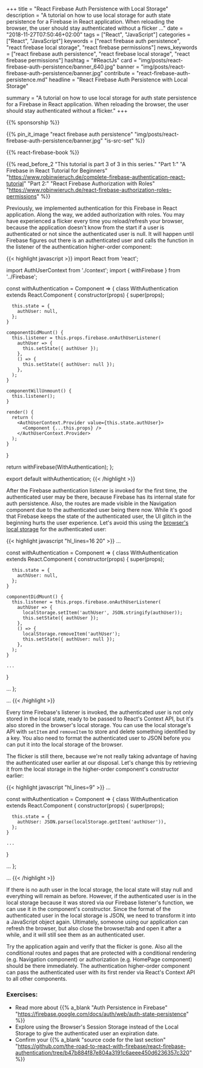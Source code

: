 +++
title = "React Firebase Auth Persistence with Local Storage"
description = "A tutorial on how to use local storage for auth state persistence for a Firebase in React application. When reloading the browser, the user should stay authenticated without a flicker ..."
date = "2018-11-27T07:50:46+02:00"
tags = ["React", "JavaScript"]
categories = ["React", "JavaScript"]
keywords = ["react firebase auth persistence", "react firebase local storage", "react firebase permissions"]
news_keywords = ["react firebase auth persistence", "react firebase local storage", "react firebase permissions"]
hashtag = "#ReactJs"
card = "img/posts/react-firebase-auth-persistence/banner_640.jpg"
banner = "img/posts/react-firebase-auth-persistence/banner.jpg"
contribute = "react-firebase-auth-persistence.md"
headline = "React Firebase Auth Persistence with Local Storage"

summary = "A tutorial on how to use local storage for auth state persistence for a Firebase in React application. When reloading the browser, the user should stay authenticated without a flicker."
+++

{{% sponsorship %}}

{{% pin_it_image "react firebase auth persistence" "img/posts/react-firebase-auth-persistence/banner.jpg" "is-src-set" %}}

{{% react-firebase-book %}}

{{% read_before_2 "This tutorial is part 3 of 3 in this series." "Part 1:" "A Firebase in React Tutorial for Beginners" "https://www.robinwieruch.de/complete-firebase-authentication-react-tutorial" "Part 2:" "React Firebase Authorization with Roles" "https://www.robinwieruch.de/react-firebase-authorization-roles-permissions" %}}

Previously, we implemented authentication for this Firebase in React application. Along the way, we added authorization with roles. You may have experienced a flicker every time you reload/refresh your browser, because the application doesn't know from the start if a user is authenticated or not since the authenticated user is null. It will happen until Firebase figures out there is an authenticated user and calls the function in the listener of the authentication higher-order component:

{{< highlight javascript >}}
import React from 'react';

import AuthUserContext from './context';
import { withFirebase } from '../Firebase';

const withAuthentication = Component => {
  class WithAuthentication extends React.Component {
    constructor(props) {
      super(props);

      this.state = {
        authUser: null,
      };
    }

    componentDidMount() {
      this.listener = this.props.firebase.onAuthUserListener(
        authUser => {
          this.setState({ authUser });
        },
        () => {
          this.setState({ authUser: null });
        },
      );
    }

    componentWillUnmount() {
      this.listener();
    }

    render() {
      return (
        <AuthUserContext.Provider value={this.state.authUser}>
          <Component {...this.props} />
        </AuthUserContext.Provider>
      );
    }
  }

  return withFirebase(WithAuthentication);
};

export default withAuthentication;
{{< /highlight >}}

After the Firebase authentication listener is invoked for the first time, the authenticated user may be there, because Firebase has its internal state for auth persistence. Also, the routes are made visible in the Navigation component due to the authenticated user being there now. While it's good that Firebase keeps the state of the authenticated user, the UI glitch in the beginning hurts the user experience. Let's avoid this using the [browser's local storage](https://www.robinwieruch.de/local-storage-react/) for the authenticated user:

{{< highlight javascript "hl_lines=16 20" >}}
...

const withAuthentication = Component => {
  class WithAuthentication extends React.Component {
    constructor(props) {
      super(props);

      this.state = {
        authUser: null,
      };
    }

    componentDidMount() {
      this.listener = this.props.firebase.onAuthUserListener(
        authUser => {
          localStorage.setItem('authUser', JSON.stringify(authUser));
          this.setState({ authUser });
        },
        () => {
          localStorage.removeItem('authUser');
          this.setState({ authUser: null });
        },
      );
    }

    ...
  }

  ...
};

...
{{< /highlight >}}

Every time Firebase's listener is invoked, the authenticated user is not only stored in the local state, ready to be passed to React's Context API, but it's also stored in the browser's local storage. You can use the local storage's API with `setItem` and `removeItem` to store and delete something identified by a key. You also need to format the authenticated user to JSON before you can put it into the local storage of the browser.

The flicker is still there, because we're not really taking advantage of having the authenticated user earlier at our disposal. Let's change this by retrieving it from the local storage in the higher-order component's constructor earlier:

{{< highlight javascript "hl_lines=9" >}}
...

const withAuthentication = Component => {
  class WithAuthentication extends React.Component {
    constructor(props) {
      super(props);

      this.state = {
        authUser: JSON.parse(localStorage.getItem('authUser')),
      };
    }

    ...
  }

  ...
};

...
{{< /highlight >}}

If there is no auth user in the local storage, the local state will stay null and everything will remain as before. However, if the authenticated user is in the local storage because it was stored via our Firebase listener's function, we can use it in the component's constructor. Since the format of the authenticated user in the local storage is JSON, we need to transform it into a JavaScript object again. Ultimately, someone using our application can refresh the browser, but also close the browser/tab and open it after a while, and it will still see them as an authenticated user.

Try the application again and verify that the flicker is gone. Also all the conditional routes and pages that are protected with a conditional rendering (e.g. Navigation component) or authorization (e.g. HomePage component) should be there immediately. The authentication higher-order component can pass the authenticated user with its first render via React's Context API to all other components.

### Exercises:

* Read more about {{% a_blank "Auth Persistence in Firebase" "https://firebase.google.com/docs/auth/web/auth-state-persistence" %}}
* Explore using the Browser's Session Storage instead of the Local Storage to give the authenticated user an expiration date.
* Confirm your {{% a_blank "source code for the last section" "https://github.com/the-road-to-react-with-firebase/react-firebase-authentication/tree/b47b884f87e804a3191c6aeee450d6236357c320" %}}
